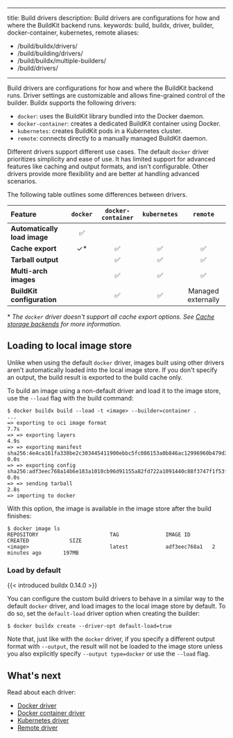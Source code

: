 
---
title: Build drivers
description: Build drivers are configurations for how and where the BuildKit backend runs.
keywords: build, buildx, driver, builder, docker-container, kubernetes, remote
aliases:
  - /build/buildx/drivers/
  - /build/building/drivers/
  - /build/buildx/multiple-builders/
  - /build/drivers/
---

Build drivers are configurations for how and where the BuildKit backend runs.
Driver settings are customizable and allows fine-grained control of the builder.
Buildx supports the following drivers:

- `docker`: uses the BuildKit library bundled into the Docker daemon.
- `docker-container`: creates a dedicated BuildKit container using Docker.
- `kubernetes`: creates BuildKit pods in a Kubernetes cluster.
- `remote`: connects directly to a manually managed BuildKit daemon.

Different drivers support different use cases. The default `docker` driver
prioritizes simplicity and ease of use. It has limited support for advanced
features like caching and output formats, and isn't configurable. Other drivers
provide more flexibility and are better at handling advanced scenarios.

The following table outlines some differences between drivers.

| Feature                      |  `docker`   | `docker-container` | `kubernetes` |      `remote`      |
| :--------------------------- | :---------: | :----------------: | :----------: | :----------------: |
| **Automatically load image** |     ✅      |                    |              |                    |
| **Cache export**             |     ✓\*     |         ✅         |      ✅      |         ✅         |
| **Tarball output**           |             |         ✅         |      ✅      |         ✅         |
| **Multi-arch images**        |             |         ✅         |      ✅      |         ✅         |
| **BuildKit configuration**   |             |         ✅         |      ✅      | Managed externally |

\* _The `docker` driver doesn't support all cache export options.
See [Cache storage backends](/manuals/build/cache/backends/_index.md) for more information._

## Loading to local image store

Unlike when using the default `docker` driver, images built using other drivers
aren't automatically loaded into the local image store. If you don't specify an
output, the build result is exported to the build cache only.

To build an image using a non-default driver and load it to the image store,
   use the `--load` flag with the build command:

   ```console
   $ docker buildx build --load -t <image> --builder=container .
   ...
   => exporting to oci image format                                                                                                      7.7s
   => => exporting layers                                                                                                                4.9s
   => => exporting manifest sha256:4e4ca161fa338be2c303445411900ebbc5fc086153a0b846ac12996960b479d3                                      0.0s
   => => exporting config sha256:adf3eec768a14b6e183a1010cb96d91155a82fd722a1091440c88f3747f1f53f                                        0.0s
   => => sending tarball                                                                                                                 2.8s
   => importing to docker
   ```

   With this option, the image is available in the image store after the build finishes:

   ```console
   $ docker image ls
   REPOSITORY                       TAG               IMAGE ID       CREATED             SIZE
   <image>                          latest            adf3eec768a1   2 minutes ago       197MB
   ```

### Load by default

{{< introduced buildx 0.14.0 >}}

You can configure the custom build drivers to behave in a similar way to the
default `docker` driver, and load images to the local image store by default.
To do so, set the `default-load` driver option when creating the builder:

```console
$ docker buildx create --driver-opt default-load=true
```

Note that, just like with the `docker` driver, if you specify a different
output format with `--output`, the result will not be loaded to the image store
unless you also explicitly specify `--output type=docker` or use the `--load`
flag.

## What's next

Read about each driver:

  - [Docker driver](./docker.md)
  - [Docker container driver](./docker-container.md)
  - [Kubernetes driver](./kubernetes.md)
- [Remote driver](./remote.md)

